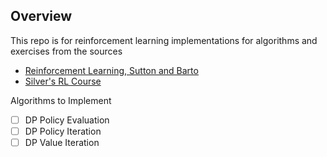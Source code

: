 ## Overview

This repo is for reinforcement learning implementations for algorithms and exercises from the sources
* [Reinforcement Learning, Sutton and Barto](http://incompleteideas.net/book/the-book-2nd.html)
* [Silver's RL Course](http://www0.cs.ucl.ac.uk/staff/d.silver/web/Teaching.html)


Algorithms to Implement

* [ ] DP Policy Evaluation
* [ ] DP Policy Iteration
* [ ] DP Value Iteration
